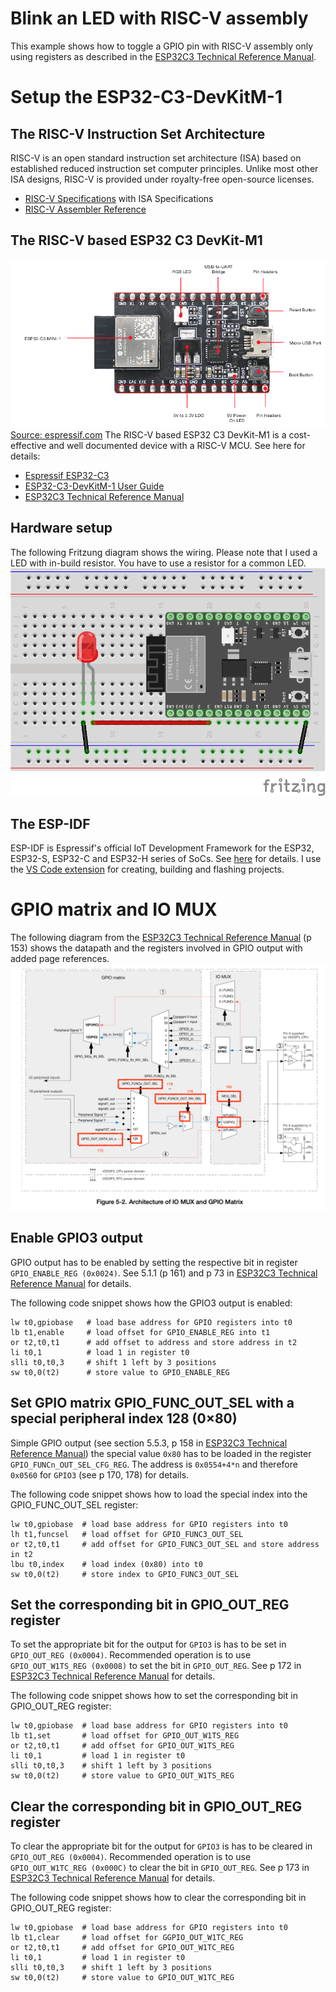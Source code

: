 # Blink an LED with RISC-V assembly
This example shows how to toggle a GPIO pin with RISC-V assembly only using registers as described in the [ESP32­C3
Technical Reference Manual](https://www.espressif.com/sites/default/files/documentation/esp32-c3_technical_reference_manual_en.pdf).

# Setup the ESP32-C3-DevKitM-1
## The RISC-V Instruction Set Architecture
RISC-V is an open standard instruction set architecture (ISA) based on established reduced instruction set computer principles. Unlike most other ISA designs, RISC-V is provided under royalty-free open-source licenses.
- [RISC-V Specifications](https://riscv.org/technical/specifications/) with ISA Specifications
- [RISC-V Assembler Reference](https://michaeljclark.github.io/asm.html)

## The RISC-V based ESP32 C3 DevKit-M1
![ESP32-C3-DevKitM-1](esp32.png)
[Source: espressif.com](https://docs.espressif.com/projects/esp-idf/en/latest/esp32c3/hw-reference/esp32c3/user-guide-devkitm-1.html)
The RISC-V based ESP32 C3 DevKit-M1 is a cost-effective and well documented device with a RISC-V MCU. See here for details:
- [Espressif ESP32-C3](https://www.espressif.com/en/products/socs/esp32-c3)
- [ESP32-C3-DevKitM-1 User Guide](https://docs.espressif.com/projects/esp-idf/en/latest/esp32c3/hw-reference/esp32c3/user-guide-devkitm-1.html)
- [ESP32­C3 Technical Reference Manual](https://www.espressif.com/sites/default/files/documentation/esp32-c3_technical_reference_manual_en.pdf)

## Hardware setup
The following Fritzung diagram shows the wiring. Please note that I used a LED with in-build resistor. You have to use a resistor for a common LED.
![Fritzung diagram](breadboard.png)

## The ESP-IDF
ESP-IDF is Espressif's official IoT Development Framework for the ESP32, ESP32-S, ESP32-C and ESP32-H series of SoCs. See [here](https://www.espressif.com/en/products/sdks/esp-idf#:~:text=ESP%2DIDF%20is%20Espressif's%20official,ESP32%2DH%20series%20of%20SoCs.) for details. I use the [VS Code extension](https://github.com/espressif/vscode-esp-idf-extension) 
for creating, building and flashing projects.

# GPIO matrix and IO MUX
The following diagram from the 
[ESP32­C3 Technical Reference Manual](https://www.espressif.com/sites/default/files/documentation/esp32-c3_technical_reference_manual_en.pdf)
(p 153) shows the datapath and the registers involved in GPIO output with added page references.
![Diagram](GPIO_diagram.png)

## Enable GPIO3 output
GPIO output has to be enabled by setting the respective bit in register `GPIO_ENABLE_REG (0x0024)`. See 5.1.1 (p 161) and p 73 in
[ESP32­C3 Technical Reference Manual](https://www.espressif.com/sites/default/files/documentation/esp32-c3_technical_reference_manual_en.pdf)
for details.

The following code snippet shows how the GPIO3 output is enabled:
```
lw t0,gpiobase   # load base address for GPIO registers into t0
lb t1,enable     # load offset for GPIO_ENABLE_REG into t1
or t2,t0,t1      # add offset to address and store address in t2
li t0,1          # load 1 in register t0
slli t0,t0,3     # shift 1 left by 3 positions
sw t0,0(t2)      # store value to GPIO_ENABLE_REG
```

## Set GPIO matrix GPIO_FUNC_OUT_SEL with a special peripheral index 128 (0×80)
Simple GPIO output (see section 5.5.3, p 158 in 
[ESP32­C3 Technical Reference Manual](https://www.espressif.com/sites/default/files/documentation/esp32-c3_technical_reference_manual_en.pdf))
the special value `0x80` has to be loaded in the register `GPIO_FUNCn_OUT_SEL_CFG_REG`. 
The address is `0x0554+4*n` and therefore `0x0560` for `GPIO3` (see p 170, 178) for details. 

The following code snippet shows how to load the special index into the GPIO_FUNC_OUT_SEL register:
```
lw t0,gpiobase  # load base address for GPIO registers into t0
lh t1,funcsel   # load offset for GPIO_FUNC3_OUT_SEL
or t2,t0,t1     # add offset for GPIO_FUNC3_OUT_SEL and store address in t2
lbu t0,index    # load index (0x80) into t0
sw t0,0(t2)     # store index to GPIO_FUNC3_OUT_SEL
```

## Set the corresponding bit in GPIO_OUT_REG register 
To set the appropriate bit for the output for `GPIO3` is has to be set in `GPIO_OUT_REG (0x0004)`.
Recommended operation is to use `GPIO_OUT_W1TS_REG (0x0008)` to set the bit in `GPIO_OUT_REG`. See p 172 in 
[ESP32­C3 Technical Reference Manual](https://www.espressif.com/sites/default/files/documentation/esp32-c3_technical_reference_manual_en.pdf)
for details.

The following code snippet shows how to set the corresponding bit in GPIO_OUT_REG register:
```
lw t0,gpiobase  # load base address for GPIO registers into t0
lb t1,set       # load offset for GPIO_OUT_W1TS_REG
or t2,t0,t1     # add offset for GPIO_OUT_W1TS_REG
li t0,1         # load 1 in register t0
slli t0,t0,3    # shift 1 left by 3 positions
sw t0,0(t2)     # store value to GPIO_OUT_W1TS_REG
```

## Clear the corresponding bit in GPIO_OUT_REG register
To clear the appropriate bit for the output for `GPIO3` is has to be cleared in `GPIO_OUT_REG (0x0004)`.
Recommended operation is to use `GPIO_OUT_W1TC_REG (0x000C)` to clear the bit in `GPIO_OUT_REG`. See p 173 in 
[ESP32­C3 Technical Reference Manual](https://www.espressif.com/sites/default/files/documentation/esp32-c3_technical_reference_manual_en.pdf)
for details.

The following code snippet shows how to clear the corresponding bit in GPIO_OUT_REG register:
```
lw t0,gpiobase  # load base address for GPIO registers into t0
lb t1,clear     # load offset for GGPIO_OUT_W1TC_REG
or t2,t0,t1     # add offset for GPIO_OUT_W1TC_REG 
li t0,1         # load 1 in register t0
slli t0,t0,3    # shift 1 left by 3 positions
sw t0,0(t2)     # store value to GPIO_OUT_W1TC_REG
```

